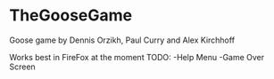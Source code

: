 # TheGooseGame
Goose game by Dennis Orzikh, Paul Curry and Alex Kirchhoff

Works best in FireFox at the moment
TODO: 
-Help Menu
-Game Over Screen
